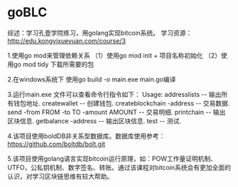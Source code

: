 # goBLC
综述：学习孔壹学院练习，用golang实现bitcoin系统。
学习资源：
http://edu.kongyixueyuan.com/course/3

1.使用go mod来管理依赖关系
（1）使用go mod init + 项目名称初始化
（2）使用go mod tidy 下载所需要的包

2.在windows系统下
使用go build -o main.exe main.go编译

3.运行main.exe 文件可以查看命令行指令如下：
Usage:
        addresslists -- 输出所有钱包地址.
        createwallet -- 创建钱包.
        createblockchain -address -- 交易数据.
        send -from FROM -to TO -amount AMOUNT -- 交易明细.
        printchain -- 输出区块信息.
        getbalance -address -- 输出区块信息.
        test -- 测试.

4.该项目使用boldDB非关系型数据库。数据库使用参考：
https://github.com/boltdb/bolt.git

5.该项目使用golang语言实现bitcoin运行原理，如：POW工作量证明机制、UTFO，公私钥机制、数字签名、转账。通过该课程对bitcoin系统会有更加全面的认识，对学习区块链思维有较大帮助。
